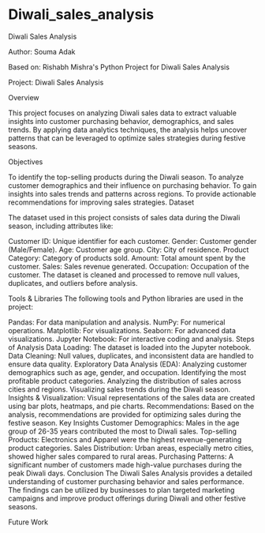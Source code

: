 # Diwali_sales_analysis
Diwali Sales Analysis

Author: Souma Adak

Based on: Rishabh Mishra's Python Project for Diwali Sales Analysis

Project: Diwali Sales Analysis

Overview

This project focuses on analyzing Diwali sales data to extract valuable insights into customer purchasing behavior, demographics, and sales trends. By applying data analytics techniques, the analysis helps uncover patterns that can be leveraged to optimize sales strategies during festive seasons.

Objectives

To identify the top-selling products during the Diwali season.
To analyze customer demographics and their influence on purchasing behavior.
To gain insights into sales trends and patterns across regions.
To provide actionable recommendations for improving sales strategies.
Dataset

The dataset used in this project consists of sales data during the Diwali season, including attributes like:

Customer ID: Unique identifier for each customer.
Gender: Customer gender (Male/Female).
Age: Customer age group.
City: City of residence.
Product Category: Category of products sold.
Amount: Total amount spent by the customer.
Sales: Sales revenue generated.
Occupation: Occupation of the customer.
The dataset is cleaned and processed to remove null values, duplicates, and outliers before analysis.

Tools & Libraries
The following tools and Python libraries are used in the project:

Pandas: For data manipulation and analysis.
NumPy: For numerical operations.
Matplotlib: For visualizations.
Seaborn: For advanced data visualizations.
Jupyter Notebook: For interactive coding and analysis.
Steps of Analysis
Data Loading: The dataset is loaded into the Jupyter notebook.
Data Cleaning: Null values, duplicates, and inconsistent data are handled to ensure data quality.
Exploratory Data Analysis (EDA):
Analyzing customer demographics such as age, gender, and occupation.
Identifying the most profitable product categories.
Analyzing the distribution of sales across cities and regions.
Visualizing sales trends during the Diwali season.
Insights & Visualization: Visual representations of the sales data are created using bar plots, heatmaps, and pie charts.
Recommendations: Based on the analysis, recommendations are provided for optimizing sales during the festive season.
Key Insights
Customer Demographics: Males in the age group of 26-35 years contributed the most to Diwali sales.
Top-selling Products: Electronics and Apparel were the highest revenue-generating product categories.
Sales Distribution: Urban areas, especially metro cities, showed higher sales compared to rural areas.
Purchasing Patterns: A significant number of customers made high-value purchases during the peak Diwali days.
Conclusion
The Diwali Sales Analysis provides a detailed understanding of customer purchasing behavior and sales performance. The findings can be utilized by businesses to plan targeted marketing campaigns and improve product offerings during Diwali and other festive seasons.

Future Work
